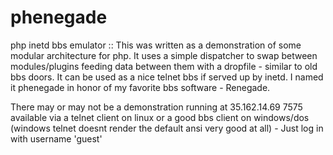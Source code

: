 # phenegade
php inetd bbs emulator ::
This was written as a demonstration of some modular architecture for php. 
It uses a simple dispatcher to swap between modules/plugins feeding data between them with a dropfile - similar to old bbs doors. 
It can be used as a nice telnet bbs if served up by inetd. 
I named it phenegade in honor of my favorite bbs software - Renegade. 

There may or may not be a demonstration running at 35.162.14.69 7575 available via a telnet client on linux or a good bbs client on windows/dos (windows telnet doesnt render the default ansi very good at all) - Just log in with username 'guest'
